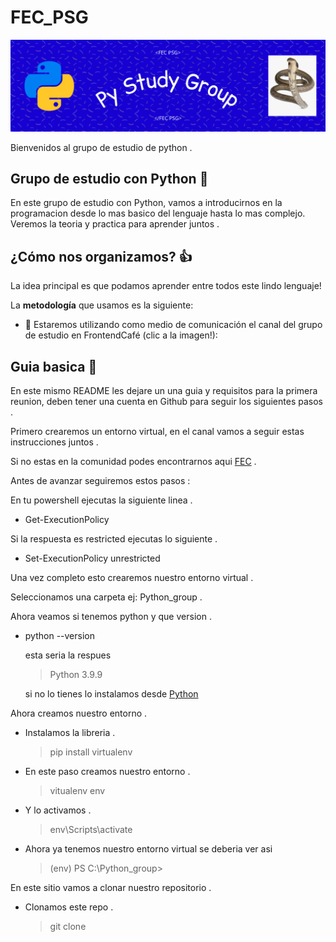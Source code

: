 # FEC_PSG

![banner](./assets/banner.png)

Bienvenidos al grupo de estudio de python .

## Grupo de estudio con Python 🐍

En este grupo de estudio con Python, vamos a introducirnos
en la programacion desde lo mas basico del lenguaje hasta
lo mas complejo. Veremos la teoria y practica para aprender
juntos .


## ¿Cómo nos organizamos? 👍
La idea principal es que podamos aprender entre todos este lindo lenguaje!

La **metodología** que usamos es la siguiente:
- 📢 Estaremos utilizando como medio de comunicación el canal del grupo de estudio en FrontendCafé (clic a la imagen!):


## Guia basica 🐍

En este mismo README les dejare un una guia y requisitos para 
la primera reunion, deben tener una cuenta en Github para seguir
los siguientes pasos .

Primero crearemos un entorno virtual, 
en el canal vamos a seguir estas instrucciones juntos .

Si no estas en la comunidad podes encontrarnos aqui [FEC] .

[FEC]: https://discord.gg/frontendcafe


Antes de avanzar seguiremos estos pasos :

En tu powershell ejecutas la siguiente linea .

* Get-ExecutionPolicy

Si la respuesta es restricted ejecutas lo siguiente .

* Set-ExecutionPolicy unrestricted

Una vez completo esto crearemos nuestro entorno virtual .


Seleccionamos una carpeta ej: Python_group .

Ahora veamos si tenemos python y que version .

* python --version

    esta seria la respues 
    
    >Python 3.9.9

    si no lo tienes lo instalamos desde [Python]

    [Python]: https://www.python.org/ftp/python/3.9.10/python-3.9.10-embed-amd64.zip

Ahora creamos nuestro entorno .

* Instalamos la libreria .
    > pip install virtualenv

* En este paso creamos nuestro entorno .
    
    > vitualenv env


* Y lo activamos .
    > env\Scripts\activate


* Ahora ya tenemos nuestro entorno virtual se deberia ver asi 
    
    > (env) PS C:\Python_group>

En este sitio vamos a clonar nuestro repositorio .

* Clonamos este repo .

    > git clone 